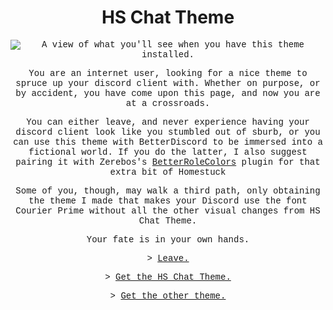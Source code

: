 <!DOCTYPE html>
<html>
<link rel="stylesheet" href="readme.css">
  <h1 align=center>HS Chat Theme</h1>
  </head>
  <body>
   <div align=center style="font-family:courier;"><img src="https://i.imgur.com/YNrFDIE.png" alt="A view of what you'll see when you have this theme installed.">
     <p>You are an internet user, looking for a nice theme to spruce up your discord client with. Whether on purpose, or by accident, you have come upon this page, and now you are at a crossroads.</p> 
     <p>You can either leave, and never experience having your discord client look like you stumbled out of sburb, or you can use this theme with BetterDiscord to be immersed into a fictional world. If you do the latter, I also suggest pairing it with Zerebos's <a href="https://betterdiscord.app/plugin/BetterRoleColors">BetterRoleColors</a> plugin for that extra bit of Homestuck</p>
     <p>Some of you, though, may walk a third path, only obtaining the theme I made that makes your Discord use the font Courier Prime without all the other visual changes from HS Chat Theme.</p>
     <p>Your fate is in your own hands.</p>
     <p>> <a href="https://github.com">Leave.</a></p>
     <p>> <a href="https://github.com/Fungustober/HS-Chat-Theme/archive/refs/heads/main.zip">Get the HS Chat Theme.</a></p>
     <p>> <a href="https://github.com/Fungustober/DisCourierPrime">Get the other theme.</a></p>
   </div>
  </body>
